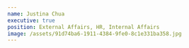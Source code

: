 ```yaml
---
name: Justina Chua
executive: true
position: External Affairs, HR, Internal Affairs
image: /assets/91d74ba6-1911-4384-9fe0-8c1e331ba358.jpg
---
```

